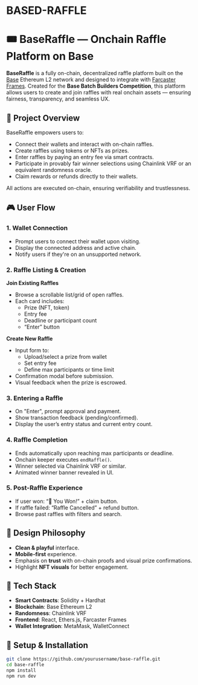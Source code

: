# BASED-RAFFLE
# 🎟️ BaseRaffle — Onchain Raffle Platform on Base

**BaseRaffle** is a fully on-chain, decentralized raffle platform built on the [Base](https://base.org/) Ethereum L2 network and designed to integrate with [Farcaster Frames](https://docs.farcaster.xyz/frames). Created for the **Base Batch Builders Competition**, this platform allows users to create and join raffles with real onchain assets — ensuring fairness, transparency, and seamless UX.

## 📌 Project Overview

BaseRaffle empowers users to:
- Connect their wallets and interact with on-chain raffles.
- Create raffles using tokens or NFTs as prizes.
- Enter raffles by paying an entry fee via smart contracts.
- Participate in provably fair winner selections using Chainlink VRF or an equivalent randomness oracle.
- Claim rewards or refunds directly to their wallets.

All actions are executed on-chain, ensuring verifiability and trustlessness.

## 🎮 User Flow

### 1. Wallet Connection
- Prompt users to connect their wallet upon visiting.
- Display the connected address and active chain.
- Notify users if they're on an unsupported network.

### 2. Raffle Listing & Creation
**Join Existing Raffles**
- Browse a scrollable list/grid of open raffles.
- Each card includes:
  - Prize (NFT, token)
  - Entry fee
  - Deadline or participant count
  - “Enter” button

**Create New Raffle**
- Input form to:
  - Upload/select a prize from wallet
  - Set entry fee
  - Define max participants or time limit
- Confirmation modal before submission.
- Visual feedback when the prize is escrowed.

### 3. Entering a Raffle
- On "Enter", prompt approval and payment.
- Show transaction feedback (pending/confirmed).
- Display the user’s entry status and current entry count.

### 4. Raffle Completion
- Ends automatically upon reaching max participants or deadline.
- Onchain keeper executes `endRaffle()`.
- Winner selected via Chainlink VRF or similar.
- Animated winner banner revealed in UI.

### 5. Post-Raffle Experience
- If user won: “🎉 You Won!” + claim button.
- If raffle failed: “Raffle Cancelled” + refund button.
- Browse past raffles with filters and search.

## 🎨 Design Philosophy

- **Clean & playful** interface.
- **Mobile-first** experience.
- Emphasis on **trust** with on-chain proofs and visual prize confirmations.
- Highlight **NFT visuals** for better engagement.

## 🧰 Tech Stack

- **Smart Contracts**: Solidity + Hardhat
- **Blockchain**: Base Ethereum L2
- **Randomness**: Chainlink VRF
- **Frontend**: React, Ethers.js, Farcaster Frames
- **Wallet Integration**: MetaMask, WalletConnect

## 🧪 Setup & Installation

```bash
git clone https://github.com/yourusername/base-raffle.git
cd base-raffle
npm install
npm run dev

